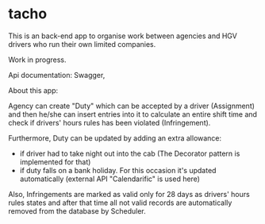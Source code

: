 # tacho

This is an back-end app to organise work between agencies and HGV drivers who run their own limited companies.

Work in progress.

Api documentation: Swagger,

About this app:

Agency can create "Duty" which can be accepted by a driver (Assignment) and then he/she can insert entries into it to calculate an entire shift time and check if drivers' hours rules has been violated (Infringement).

Furthermore, Duty can be updated by adding an extra allowance: 
- if driver had to take night out into the cab (The Decorator pattern is implemented for that) 
- if duty falls on a bank holiday. For this occasion it's updated automatically (external API "Calendarific" is used here) 

Also, Infringements are marked as valid only for 28 days as drivers' hours rules states and after that time all not valid records are automatically removed from the database by Scheduler.




